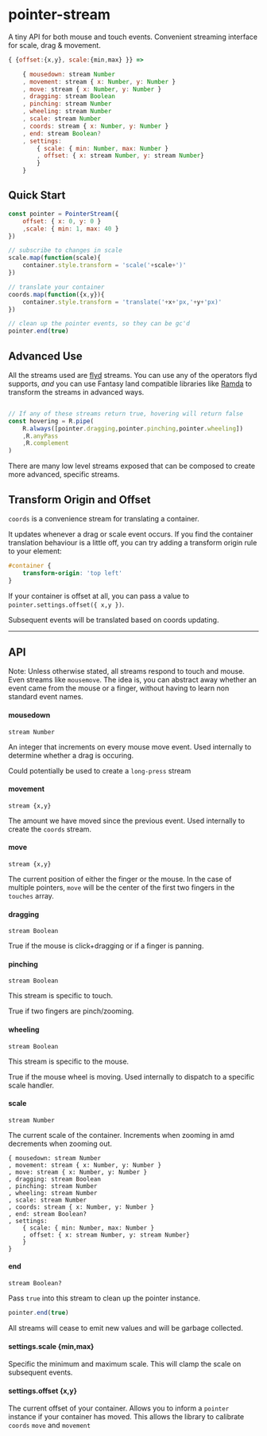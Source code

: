 pointer-stream
==============

A tiny API for both mouse and touch events.
Convenient streaming interface for scale, drag & movement.


```js
{ {offset:{x,y}, scale:{min,max} }} =>

	{ mousedown: stream Number
	, movement: stream { x: Number, y: Number }
	, move: stream { x: Number, y: Number }
	, dragging: stream Boolean
	, pinching: stream Number
	, wheeling: stream Number
	, scale: stream Number
	, coords: stream { x: Number, y: Number }
	, end: stream Boolean?
	, settings:
		{ scale: { min: Number, max: Number }
		, offset: { x: stream Number, y: stream Number}
		}
	}

```

Quick Start
-----------

```js
const pointer = PointerStream({
	offset: { x: 0, y: 0 }
	,scale: { min: 1, max: 40 }
})

// subscribe to changes in scale
scale.map(function(scale){
	container.style.transform = 'scale('+scale+')'
})

// translate your container
coords.map(function({x,y}){
	container.style.transform = 'translate('+x+'px,'+y+'px)'
})

// clean up the pointer events, so they can be gc'd
pointer.end(true)

```

Advanced Use
------------

All the streams used are [flyd](https://github.com/paldepind/flyd) streams.
You can use any of the operators flyd supports, *and* you can use
Fantasy land compatible libraries like [Ramda](https://github.com/ramda/ramda)
to transform the streams in advanced ways.

```js

// If any of these streams return true, hovering will return false
const hovering = R.pipe(
	R.always([pointer.dragging,pointer.pinching,pointer.wheeling])
	,R.anyPass
	,R.complement
)
```

There are many low level streams exposed that can be composed to
create more advanced, specific streams.


Transform Origin and Offset
---------------------------

`coords` is a convenience stream for translating a container.

It updates whenever a drag or scale event occurs.  If you find the
container translation behaviour is a little off, you can try
adding a transform origin rule to your element:


```css
#container {
	transform-origin: 'top left'
}
```

If your container is offset at all, you can pass a value to
`pointer.settings.offset({ x,y })`.

Subsequent events will be translated based on coords updating.

---

API
---

Note: Unless otherwise stated, all streams respond to touch and mouse.  Even streams like `mousemove`.
The idea is, you can abstract away whether an event came from the mouse or
a finger, without having to learn non standard event names.

#### mousedown

`stream Number`

An integer that increments on every mouse move event.  Used internally
to determine whether a drag is occuring.

Could potentially be used to create a `long-press` stream

#### movement

`stream {x,y}`

The amount we have moved since the previous event.  Used internally
to create the `coords` stream.

#### move

`stream {x,y}`

The current position of either the finger or the mouse.
In the case of multiple pointers, `move` will be the center
of the first two fingers in the `touches` array.


#### dragging

`stream Boolean`

True if the mouse is click+dragging or if a finger is panning.

#### pinching

`stream Boolean`

This stream is specific to touch.

True if two fingers are pinch/zooming.

#### wheeling

`stream Boolean`

This stream is specific to the mouse.

True if the mouse wheel is moving.  Used internally to dispatch to a
specific scale handler.


#### scale

`stream Number`

The current scale of the container.  Increments when zooming in
amd decrements when zooming out.



	{ mousedown: stream Number
	, movement: stream { x: Number, y: Number }
	, move: stream { x: Number, y: Number }
	, dragging: stream Boolean
	, pinching: stream Number
	, wheeling: stream Number
	, scale: stream Number
	, coords: stream { x: Number, y: Number }
	, end: stream Boolean?
	, settings:
		{ scale: { min: Number, max: Number }
		, offset: { x: stream Number, y: stream Number}
		}
	}

#### end

`stream Boolean?`

Pass `true` into this stream to clean up the pointer instance.

```js
pointer.end(true)
```

All streams will cease to emit new values and will be garbage collected.

#### settings.scale {min,max}

Specific the minimum and maximum scale.  This will clamp the scale
on subsequent events.

#### settings.offset {x,y}

The current offset of your container.  Allows you to inform
a `pointer` instance if your container has moved.
This allows the library to calibrate `coords` `move` and `movement`

